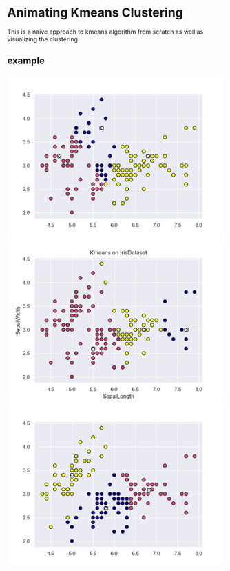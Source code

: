 # Animating Kmeans Clustering

This is a naive approach to kmeans algorithm from scratch as well as visualizing the clustering
## example 
<p align="center" >
  <img src="/Kmeans/images/Figure_1.png"\>
  <img src="/Kmeans/images/Iris.gif"\>
  <img src="/Kmeans/images/Figure_2.png"\>
 
  <!-- <img src="/Kmeans/images/points.gif"\> -->
</p>
